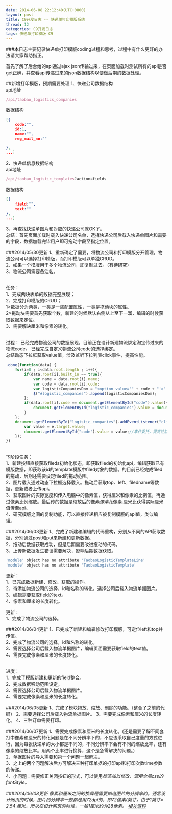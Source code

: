 ```yaml
---
date: 2014-06-08 22:12:40(UTC+0800)
layout: post
title: C9开发日志 -- 快递单打印模版系统
thread: 12
categories: C9开发日志
tags: 快递单打印模版 C9
---
```


###本日志主要记录快递单打印模版coding过程和思考，过程中有什么更好的办法请大家帮助指正。

首先了解了后台给的api通过ajax json传输过来，在页面加载时测试所有的api是否get正确，并查看api传递过来的json数据结构以便做后期的数据处理。

##新增打印模版，预期需要处理
1、快递公司数据结构
</br>
api地址

```javascript
/api/taobao_logistics_companies
```

数据结构

```json
[{
	code:"",
	id:1,
	name:"",
	reg_mail_no:""

},
...]
```

2、快递单信息数据结构
</br>
api地址

```javascript
/api/taobao_logistic_templates?action=fields
```

数据结构

```json
[{
	field:"",
	text:""
},
...]
```

3、再查找快递单图片和对应的快递公司就OK了。
<br/>
总结：首先页面加载时载入快递公司名单，选择快递公司后载入快递单图片和需要的字段，数据加载完毕用户即可拖动字段至指定位置。

###2014/05/30更新
1、重新确定了需要，将物流公司和打印模版分开管理，物流公司可以选择打印模版，而打印模版可以单独CRUD。
<br/>2、如果一个模版用于多个物流公司，即复制过去。（有待研究）
<br/>3、物流公司需要备注名。

<br/>任务：
<br/>1、完成两块表单的数据完整展现；
<br/>2、完成打印模版的CRUD；
<br/>1>数据分为两类，一类是一些配置属性，一类是拖动块的属性。
<br/>2>拖动块需要首先获取个数，新建的时候默认右侧从上至下一溜，编辑的时候获取数据来定位。
<br/>3、需要解决厘米和像素的转化。

<br/>过程：
已经完成物流公司的数据展现，目前正在设计新建物流绑定淘宝传过来的物流code。
已经完成自定义物流公司code的选择绑定。
<br/>总结动态下拉框获取value值，涉及监听下拉列表click事件，提高性能。

```javascript
.done(function(data) {
    for(i=0 ; i<data.root.length ; i++){
        if(data.root[i].built_in == true){
            var name = data.root[i].name;
            var code = data.root[i].code;
            var logisticCompaniesDom = "<option value='" + code + "'>" + name + "</option>";
            $("#logistic_companies").append(logisticCompaniesDom);
        };
        if(data.root[i].code == document.getElementById("code").value){
            document.getElementById("logistic_companies").value = document.getElementById("code").value;//编辑时可以直接获取当前code
        }
    };
    document.getElementById("logistic_companies").addEventListener("click",function(e) {
        var value = e.target.value;
        document.getElementById("code").value = value;//事件委托，提高性能
    });            
})
```

<br/>下阶段任务：
<br/>1、新建按钮直接获取fileds初始化状态，即获取filed的初始化api，编辑获取已有模版数据，即获取该id的template模版中filed对象的数据。的目前已经完成filed的拖动，后期还需要设定filed的拖动范围。
<br/>2、图片载入通过动态下拉框选择载入。拖动后获取top、left、filedname等数据，更新或者上传api。
<br/>3、获取图片的实际宽度和传入电脑中的像素值，获得厘米和像素的比例值，再通过像素比例缩放。最后传的数据是缩放后的像素*像素比*像素.厘米比获得实际厘米值传至api。
<br/>4、研究模版之间的复制功能，可以直接传递相应被复制模版的api值，类似编辑。

###2014/06/03更新
1、完成了新建和编辑的代码重构，分别从不同的API获取数据，分别通过post和put来新建和更新数据。
<br/>2、拖动后数据获取成功，但是后期需要改进拖动的代码。
<br/>3、上传新数据发生错误需要解决，影响后期数据获取。

```javascript
'module' object has no attribute 'TaobaoLogisticTemplateLine'
'module' object has no attribute 'TaobaoLogisticTemplate'
```

更新：
<br/>1、已完成数据新建、修改、获取的操作。
<br/>2、待添加物流公司的选择，id和名称的转化，选择公司后载入物流单据图片。
<br/>3、编辑需要获取field的text。
<br/>4、像素和厘米的长度转化。

更新：
<br/>1、完成了物流公司的选择。

###2014/06/04更新
1、已完成了新建和编辑修改打印模版，可定位left和top并传值。
<br/>2、完成了物流公司的选择，id和名称的转化。
<br/>3、需要选择公司后载入物流单据图片，编辑页面需要获取field的text值。
<br/>4、需要完成像素和厘米的长度转化。

<br/>进度：
<br/>1、完成了模版新建和更新的field整合。
<br/>2、完成数据移动范围设定。
<br/>3、需要选择公司后载入物流单据图片。
<br/>4、需要完成像素和厘米的长度转化。

###2014/06/05更新
1、完成了模块拖放、缩放、删除的功能。（整合了之前的代码）
2、需要选择公司后载入物流单据图片。
3、需要完成像素和厘米的长度转化。
4、三种订单需要打印。

###2014/06/07更新
1、需要完成像素和厘米的长度转化。(还是需要了解不同套打中像素和厘米的转化问题是在不同分辨率下的，不应该采取自己度量的方式进行，因为每张快递单的大小都是不同的，不同分辨率下会有不同的缩放比率，还有像素的缩放比率。用两个比率进行换算，这个是急需解决的问题。)
<br/>2、单据图片的导入需要和第一个问题一起解决。
<br/>3、之上的两个问题解决后方可解决三种打印单据的打印api和打印次数time参数的传递。
<br/>4、小问题：需要修正关闭按钮的形式，可以使用<i>标签加以修改，调用全局css的fontStyle。

###2014/06/08更新
像素和厘米之间的换算是需要知道图片的分辨率的。通常设计网页的时候，图片的分辨率一般都是用72dpi的，即72像素/英寸，由于1英寸= 2.54 厘米，所以在设计网页的时候，一般1厘米约为28像素。
[相关资料](http://www.360doc.com/content/13/0327/09/2006953_274183312.shtml)

